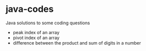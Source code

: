 # java-codes
Java solutions to some coding questions

- peak index of an array
- pivot index of an array
- difference between the product and sum of digits in a number
